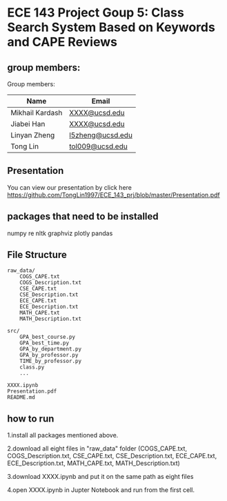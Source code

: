 # ECE 143 Project Goup 5: Class Search System Based on Keywords and CAPE Reviews 

## group members:

Group members:

|Name|Email|
|---|---|
|Mikhail Kardash|XXXX@ucsd.edu|
|Jiabei Han|XXXX@ucsd.edu|
|Linyan Zheng|l5zheng@ucsd.edu|
|Tong Lin|tol009@ucsd.edu|

## Presentation

You can view our presentation by click here https://github.com/TongLin1997/ECE_143_prj/blob/master/Presentation.pdf

## packages that need to be installed

numpy
re
nltk
graphviz
plotly
pandas

## File Structure

```
raw_data/
    COGS_CAPE.txt
    COGS_Description.txt
    CSE_CAPE.txt
    CSE_Description.txt
    ECE_CAPE.txt
    ECE_Description.txt
    MATH_CAPE.txt
    MATH_Description.txt 
    
src/
    GPA_best_course.py
    GPA_best_time.py
    GPA_by_department.py
    GPA_by_professor.py	
    TIME_by_professor.py
    class.py
    ...
    
XXXX.ipynb
Presentation.pdf
README.md
```

## how to run

1.install all packages mentioned above.

2.download all eight files in "raw_data" folder  (COGS_CAPE.txt, COGS_Description.txt, CSE_CAPE.txt, CSE_Description.txt, ECE_CAPE.txt, ECE_Description.txt, MATH_CAPE.txt, MATH_Description.txt)

3.download XXXX.ipynb and put it on the same path as eight files

4.open XXXX.ipynb in Jupter Notebook and run from the first cell.






